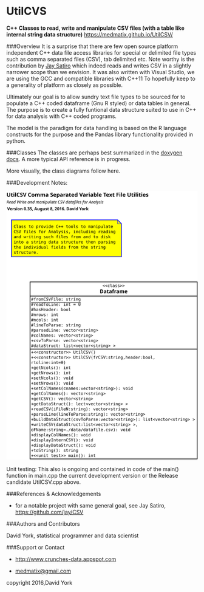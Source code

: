 # UtilCVS
__C++ Classes to read, write and manipulate CSV files (with a table like internal string data structure)__
https://medmatix.github.io/UtilCSV/ 

###Overview
It is a surprise that there are few open source platform independent C++ data file access libraries for special or delimited file types such as comma separated files (CSV), tab delimited etc. Note worthy is the contribution by [Jay Satiro](https://github.com/jay/CSV) which indeed reads and writes CSV in a slightly narrower scope than we envision. It was also written with Visual Studio, we are using the GCC and compatible libraries with C++11 To hopefully keep to a generality of platform as closely as possible.

Ultimately our goal is to allow sundry text file types to be sourced for to populate a C++ coded dataframe (Gnu R styled) or data tables in general. The purpose is to create a fully funtional data structure suited to use in C++ for data analysis with C++ coded programs. 

The model is the paradigm for data handling is based on the R language constructs for the purpose and the Pandas library functionality provided in python. 
  
###Classes
The classes are perhaps best summarized in the [doxygen docs](https://medmatix.github.io/UtilCSV/docs/html/). A more typical API reference is in progress.

More visually, the class diagrams follow here.

  
###Development
Notes:


![UML Class Diagram](UtilCSV.svg "UML for Class")
  
Unit testing:
This also is ongoing and contained in code of the main() function in main.cpp the current development version or the Release candidate UtilCSV.cpp above.
  
###References & Acknowledgements
 - for a notable project with same general goal, see Jay Satiro, https://github.com/jay/CSV 

  
  
###Authors and Contributors
  
David York, statistical programmer and data scientist
  
  
  
###Support or Contact
  
 - http://www.crunches-data.appspot.com
  
 - medmatix@gmail.com
  
copyright 2016,David York
